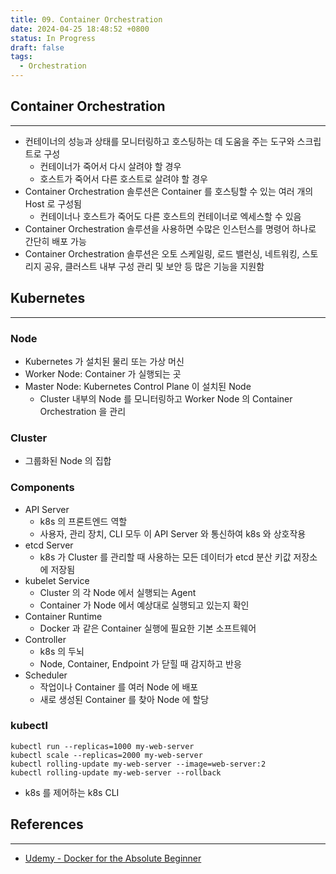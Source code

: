 ```yaml
---
title: 09. Container Orchestration
date: 2024-04-25 18:48:52 +0800
status: In Progress
draft: false
tags:
  - Orchestration
---
```

## Container Orchestration
---
- 컨테이너의 성능과 상태를 모니터링하고 호스팅하는 데 도움을 주는 도구와 스크립트로 구성
	- 컨테이너가 죽어서 다시 살려야 할 경우
	- 호스트가 죽어서 다른 호스트로 살려야 할 경우
- Container Orchestration 솔루션은 Container 를 호스팅할 수 있는 여러 개의 Host 로 구성됨
	- 컨테이너나 호스트가 죽어도 다른 호스트의 컨테이너로 엑세스할 수 있음
- Container Orchestration 솔루션을 사용하면 수많은 인스턴스를 명령어 하나로 간단히 배포 가능
- Container Orchestration 솔루션은 오토 스케일링, 로드 밸런싱, 네트워킹, 스토리지 공유, 클러스트 내부 구성 관리 및 보안 등 많은 기능을 지원함

## Kubernetes
---
### Node
- Kubernetes 가 설치된 물리 또는 가상 머신
- Worker Node: Container 가 실행되는 곳
- Master Node: Kubernetes Control Plane 이 설치된 Node
	- Cluster 내부의 Node 를 모니터링하고 Worker Node 의 Container Orchestration 을 관리

### Cluster
- 그룹화된 Node 의 집합

### Components
- API Server
	- k8s 의 프론트엔드 역할
	- 사용자, 관리 장치, CLI 모두 이 API Server 와 통신하여 k8s 와 상호작용
- etcd Server
	- k8s 가 Cluster 를 관리할 때 사용하는 모든 데이터가 etcd 분산 키값 저장소에 저장됨
- kubelet Service
	- Cluster 의 각 Node 에서 실행되는 Agent
	- Container 가 Node 에서 예상대로 실행되고 있는지 확인
- Container Runtime
	- Docker 과 같은 Container 실행에 필요한 기본 소프트웨어
- Controller
	- k8s 의 두뇌
	- Node, Container, Endpoint 가 닫힐 때 감지하고 반응
- Scheduler
	- 작업이나 Container 를 여러 Node 에 배포
	- 새로 생성된 Container 를 찾아 Node 에 할당

### kubectl
```
kubectl run --replicas=1000 my-web-server
kubectl scale --replicas=2000 my-web-server
kubectl rolling-update my-web-server --image=web-server:2
kubectl rolling-update my-web-server --rollback
```
- k8s 를 제어하는 k8s CLI

## References
---
- [Udemy - Docker for the Absolute Beginner](https://www.udemy.com/course/learn-docker/)
